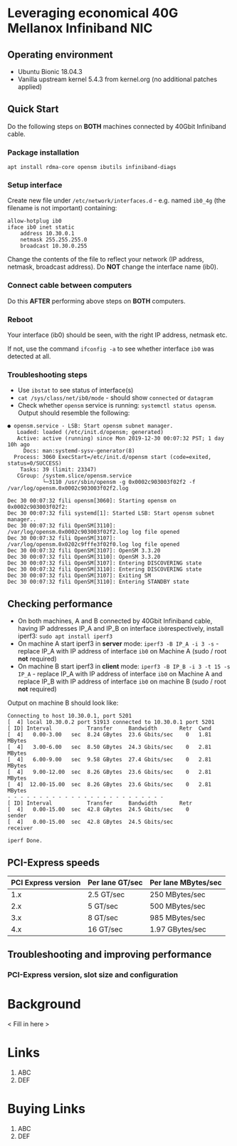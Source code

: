 # Leveraging economical 40G Mellanox Infiniband NIC

## Operating environment
- Ubuntu Bionic 18.04.3
- Vanilla upstream kernel 5.4.3 from kernel.org (no additional patches applied)

## Quick Start
Do the following steps on **BOTH** machines connected by 40Gbit Infiniband cable.

### Package installation
```apt install rdma-core opensm ibutils infiniband-diags```

### Setup interface
Create new file under ```/etc/network/interfaces.d``` - e.g. named ```ib0_4g``` (the filename is not important) containing:
```
allow-hotplug ib0
iface ib0 inet static
    address 10.30.0.1
    netmask 255.255.255.0
    broadcast 10.30.0.255
```
Change the contents of the file to reflect your network (IP address, netmask, broadcast address). Do **NOT** change the interface name (ib0).

### Connect cable between computers
Do this **AFTER** performing above steps on **BOTH** computers.

### Reboot
Your interface (ib0) should be seen, with the right IP address, netmask etc.

If not, use the command ```ifconfig -a``` to see whether interface ```ib0``` was detected at all.

### Troubleshooting steps
- Use ```ibstat``` to see status of interface(s)
- ```cat /sys/class/net/ib0/mode``` - should show ```connected``` or ```datagram```
- Check whether ```opensm``` service is running: ```systemctl status opensm```. Output should resemble the following:

```
● opensm.service - LSB: Start opensm subnet manager.
   Loaded: loaded (/etc/init.d/opensm; generated)
   Active: active (running) since Mon 2019-12-30 00:07:32 PST; 1 day 10h ago
     Docs: man:systemd-sysv-generator(8)
  Process: 3060 ExecStart=/etc/init.d/opensm start (code=exited, status=0/SUCCESS)
    Tasks: 39 (limit: 23347)
   CGroup: /system.slice/opensm.service
           └─3110 /usr/sbin/opensm -g 0x0002c903003f02f2 -f /var/log/opensm.0x0002c903003f02f2.log

Dec 30 00:07:32 fili opensm[3060]: Starting opensm on 0x0002c903003f02f2:
Dec 30 00:07:32 fili systemd[1]: Started LSB: Start opensm subnet manager..
Dec 30 00:07:32 fili OpenSM[3110]: /var/log/opensm.0x0002c903003f02f2.log log file opened
Dec 30 00:07:32 fili OpenSM[3107]: /var/log/opensm.0x0202c9fffe3f02f0.log log file opened
Dec 30 00:07:32 fili OpenSM[3107]: OpenSM 3.3.20
Dec 30 00:07:32 fili OpenSM[3110]: OpenSM 3.3.20
Dec 30 00:07:32 fili OpenSM[3107]: Entering DISCOVERING state
Dec 30 00:07:32 fili OpenSM[3110]: Entering DISCOVERING state
Dec 30 00:07:32 fili OpenSM[3107]: Exiting SM
Dec 30 00:07:32 fili OpenSM[3110]: Entering STANDBY state
```

## Checking performance
- On both machines, A and B connected by 40Gbit Infiniband cable, having IP addresses IP_A and IP_B on interface ```ib0```respectively, install iperf3: ```sudo apt install iperf3```
- On machine A start iperf3 in **server** mode: ```iperf3 -B IP_A -i 3 -s``` - replace IP_A with IP address of interface ```ib0``` on Machine A (sudo / root **not** required)
- On machine B start iperf3 in **client** mode: ```iperf3 -B IP_B -i 3 -t 15 -s IP_A``` - replace IP_A with IP address of interface ```ib0``` on Machine A and replace IP_B with IP address of interface ```ib0``` on machine B (sudo / root **not** required)

Output on machine B should look like:
```
Connecting to host 10.30.0.1, port 5201
[  4] local 10.30.0.2 port 51913 connected to 10.30.0.1 port 5201
[ ID] Interval           Transfer     Bandwidth       Retr  Cwnd
[  4]   0.00-3.00   sec  8.24 GBytes  23.6 Gbits/sec    0   1.81 MBytes       
[  4]   3.00-6.00   sec  8.50 GBytes  24.3 Gbits/sec    0   2.81 MBytes       
[  4]   6.00-9.00   sec  9.58 GBytes  27.4 Gbits/sec    0   2.81 MBytes       
[  4]   9.00-12.00  sec  8.26 GBytes  23.6 Gbits/sec    0   2.81 MBytes       
[  4]  12.00-15.00  sec  8.26 GBytes  23.6 Gbits/sec    0   2.81 MBytes       
- - - - - - - - - - - - - - - - - - - - - - - - -
[ ID] Interval           Transfer     Bandwidth       Retr
[  4]   0.00-15.00  sec  42.8 GBytes  24.5 Gbits/sec    0             sender
[  4]   0.00-15.00  sec  42.8 GBytes  24.5 Gbits/sec                  receiver

iperf Done.
```

## PCI-Express speeds
PCI Express version | Per lane GT/sec | Per lane MBytes/sec
------------------- | ------------- | -------------------
1.x | 2.5 GT/sec | 250 MBytes/sec
2.x | 5 GT/sec | 500 MBytes/sec
3.x | 8 GT/sec | 985 MBytes/sec
4.x | 16 GT/sec | 1.97 GBytes/sec



## Troubleshooting and improving performance

### PCI-Express version, slot size and configuration



# Background

< Fill in here >

# Links
1. ABC
1. DEF

# Buying Links
1. ABC
1. DEF
